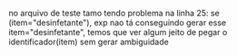 no arquivo de teste tamo tendo problema na linha 25: se (item="desinfetante"), exp nao tá conseguindo gerar esse item="desinfetante", temos que ver algum jeito de pegar
o identificador(item) sem gerar ambiguidade

